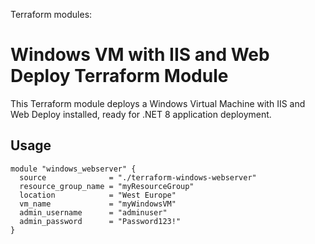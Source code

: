Terraform modules:

# Windows VM with IIS and Web Deploy Terraform Module

This Terraform module deploys a Windows Virtual Machine with IIS and Web Deploy installed, ready for .NET 8 application deployment.

## Usage

```hcl
module "windows_webserver" {
  source              = "./terraform-windows-webserver"
  resource_group_name = "myResourceGroup"
  location            = "West Europe"
  vm_name             = "myWindowsVM"
  admin_username      = "adminuser"
  admin_password      = "Password123!"
}